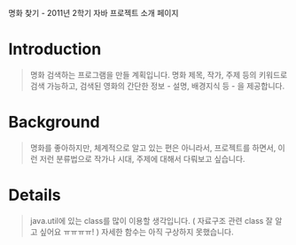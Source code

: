 명화 찾기 - 2011년 2학기 자바 프로젝트 소개 페이지


# Introduction #

> 명화 검색하는 프로그램을 만들 계획입니다.
> 명화 제목, 작가, 주제 등의 키워드로 검색 가능하고,
> 검색된 영화의 간단한 정보 - 설명, 배경지식 등 - 을 제공합니다.

# Background #

> 명화를 좋아하지만, 체계적으로 알고 있는 편은 아니라서,
> 프로젝트를 하면서, 이런 저런 분류법으로 작가나 시대, 주제에 대해서
> 다뤄보고 싶습니다.

# Details #

> java.util에 있는 class를 많이 이용할 생각입니다.
> ( 자료구조 관련 class 잘 알고 싶어요 ㅠㅠㅠㅠ! )
> 자세한 함수는 아직 구상하지 못했습니다.
